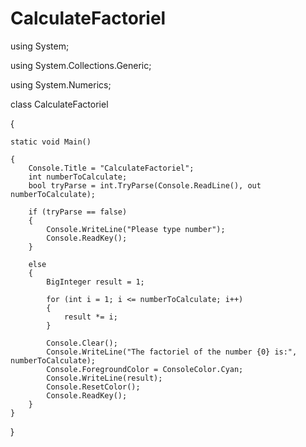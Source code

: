 CalculateFactoriel
==================
using System;

using System.Collections.Generic;

using System.Numerics;

class CalculateFactoriel

{

    static void Main()
    
    {
        Console.Title = "CalculateFactoriel";
        int numberToCalculate;
        bool tryParse = int.TryParse(Console.ReadLine(), out numberToCalculate);

        if (tryParse == false)
        {
            Console.WriteLine("Please type number");
            Console.ReadKey();
        }

        else
        {
            BigInteger result = 1;

            for (int i = 1; i <= numberToCalculate; i++)
            {
                result *= i;
            }

            Console.Clear();
            Console.WriteLine("The factoriel of the number {0} is:", numberToCalculate);
            Console.ForegroundColor = ConsoleColor.Cyan;
            Console.WriteLine(result);
            Console.ResetColor();
            Console.ReadKey();
        }
    }
}
